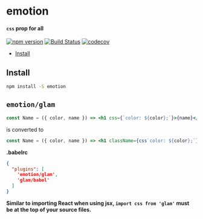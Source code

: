 # emotion

#### `css` prop for all

[![npm version](https://badge.fury.io/js/emotion.svg)](https://badge.fury.io/js/emotion)
[![Build Status](https://travis-ci.org/tkh44/emotion.svg?branch=master)](https://travis-ci.org/tkh44/emotion)
[![codecov](https://codecov.io/gh/tkh44/emotion/branch/master/graph/badge.svg)](https://codecov.io/gh/tkh44/emotion)


-   [Install](#install)

## Install

```bash
npm install -S emotion
```

## `emotion/glam`

```jsx harmony
const Name = ({ color, name }) => <h1 css={`color: ${color};`}>{name}</h1>
```

is converted to

```jsx harmony
const Name = ({ color, name }) => <h1 className={css`color: ${color};`}>{name}</h1>
```

**.babelrc**
```json
{
  "plugins": [
    'emotion/glam',
    'glam/babel'
  ]
}
```

**Similar to importing React when using jsx, `import css from 'glam'` must be at the top of your source files.**
